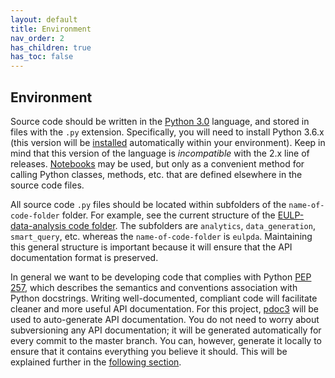 ```yaml
---
layout: default
title: Environment
nav_order: 2
has_children: true
has_toc: false
---
```


Environment
-----------
Source code should be written in the [Python 3.0](https://www.python.org/download/releases/3.0/) language, and stored in files with the `.py` extension. Specifically, you will need to install Python 3.6.x (this version will be [installed](../getting_started/installation.html) automatically within your environment). Keep in mind that this version of the language is _incompatible_ with the 2.x line of releases. [Notebooks](https://jupyter.org/) may be used, but only as a convenient method for calling Python classes, methods, etc. that are defined elsewhere in the source code files.

All source code `.py` files should be located within subfolders of the `name-of-code-folder` folder. For example, see the current structure of the [EULP-data-analysis code folder](https://github.com/NREL/EULP-data-analysis/tree/master/eulpda). The subfolders are `analytics`, `data_generation`, `smart_query`, etc. whereas the `name-of-code-folder` is `eulpda`. Maintaining this general structure is important because it will ensure that the API documentation format is preserved.

In general we want to be developing code that complies with Python [PEP 257](https://www.python.org/dev/peps/pep-0257/), which describes the semantics and conventions association with Python docstrings. Writing well-documented, compliant code will facilitate cleaner and more useful API documentation. For this project, [pdoc3](https://pdoc3.github.io/pdoc/) will be used to auto-generate API documentation. You do not need to worry about subversioning any API documentation; it will be generated automatically for every commit to the master branch. You can, however, generate it locally to ensure that it contains everything you believe it should. This will be explained further in the [following section](../getting_started/getting_started.md).